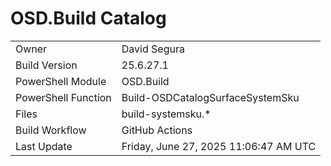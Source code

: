 ﻿# OSD.Build Catalog

| | |
|-|-|
| Owner | David Segura |
| Build Version | 25.6.27.1 |
| PowerShell Module | OSD.Build |
| PowerShell Function | Build-OSDCatalogSurfaceSystemSku |
| Files | build-systemsku.* |
| Build Workflow | GitHub Actions |
| Last Update | Friday, June 27, 2025 11:06:47 AM UTC |
